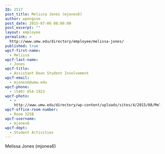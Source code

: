 ```yaml
---
ID: 2517
post_title: Melissa Jones (mjones6)
author: wpengine
post_date: 2015-07-06 08:00:00
post_excerpt: ""
layout: employee
permalink: >
  http://www.umw.edu/directory/employee/melissa-jones/
published: true
wpcf-first-name:
  - Melissa
wpcf-last-name:
  - Jones
wpcf-title:
  - Assistant Dean Student Involvement
wpcf-email:
  - mjones6@umw.edu
wpcf-phone:
  - (540) 654-1923
wpcf-photo:
  - >
    http://www.umw.edu/directory/wp-content/uploads/sites/4/2015/08/Melissa-Jones-v2-150x150.jpg
wpcf-office-room-number:
  - Room 325B
wpcf-username:
  - mjones6
wpcf-dept:
  - Student Activities
---
```

Melissa Jones (mjones6)